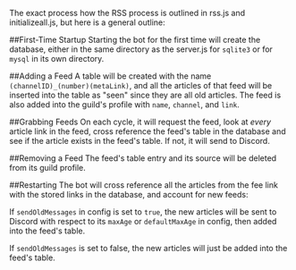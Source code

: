 The exact process how the RSS process is outlined in rss.js and initializeall.js, but here is a general outline:

##First-Time Startup
Starting the bot for the first time will create the database, either in the same directory as the server.js for `sqlite3` or for `mysql` in its own directory.

##Adding a Feed 
A table will be created with the name `(channelID)_(number)(metaLink)`, and all the articles of that feed will be inserted into the table as "seen" since they are all old articles. The feed is also added into the guild's profile with `name`, `channel`, and `link`.

##Grabbing Feeds
On each cycle, it will request the feed, look at *every* article link in the feed, cross reference the feed's table in the database and see if the article exists in the feed's table. If not, it will send to Discord.

##Removing a Feed
The feed's table entry and its source will be deleted from its guild profile.

##Restarting
The bot will cross reference all the articles from the fee  link with the stored links in the database, and account for new feeds:

If `sendOldMessages` in config is set to `true`, the new articles will be sent to Discord with respect to its `maxAge` or `defaultMaxAge` in config, then added into the feed's table.

If `sendOldMessages` is set to false, the new articles will just be added into the feed's table.
